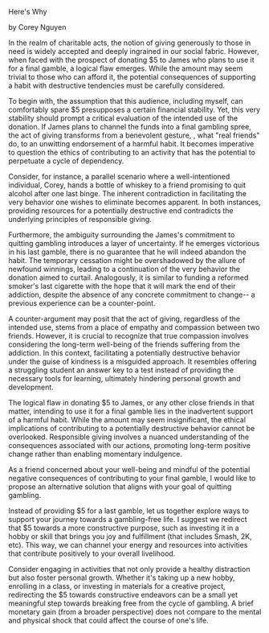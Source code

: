 Here's Why

by Corey Nguyen

In the realm of charitable acts, the notion of giving generously to those in need is widely accepted and deeply ingrained in our social fabric. However, when faced with the prospect of donating $5 to James who plans to use it for a final gamble, a logical flaw emerges. While the amount may seem trivial to those who can afford it, the potential consequences of supporting a habit with destructive tendencies must be carefully considered.

To begin with, the assumption that this audience, including myself, can comfortably spare $5 presupposes a certain financial stability. Yet, this very stability should prompt a critical evaluation of the intended use of the donation. If James plans to channel the funds into a final gambling spree, the act of giving transforms from a benevolent gesture, , what "real friends" do, to an unwitting endorsement of a harmful habit. It becomes imperative to question the ethics of contributing to an activity that has the potential to perpetuate a cycle of dependency.

Consider, for instance, a parallel scenario where a well-intentioned individual, Corey, hands a bottle of whiskey to a friend promising to quit alcohol after one last binge. The inherent contradiction in facilitating the very behavior one wishes to eliminate becomes apparent. In both instances, providing resources for a potentially destructive end contradicts the underlying principles of responsible giving.

Furthermore, the ambiguity surrounding the James's commitment to quitting gambling introduces a layer of uncertainty. If he emerges victorious in his last gamble, there is no guarantee that he will indeed abandon the habit. The temporary cessation might be overshadowed by the allure of newfound winnings, leading to a continuation of the very behavior the donation aimed to curtail. Analogously, it is similar to funding a reformed smoker's last cigarette with the hope that it will mark the end of their addiction, despite the absence of any concrete commitment to change-- a previous experience can be a counter-point.

A counter-argument may posit that the act of giving, regardless of the intended use, stems from a place of empathy and compassion between two friends. However, it is crucial to recognize that true compassion involves considering the long-term well-being of the friends suffering from the addiction. In this context, facilitating a potentially destructive behavior under the guise of kindness is a misguided approach. It resembles offering a struggling student an answer key to a test instead of providing the necessary tools for learning, ultimately hindering personal growth and development.

The logical flaw in donating $5 to James, or any other close friends in that matter, intending to use it for a final gamble lies in the inadvertent support of a harmful habit. While the amount may seem insignificant, the ethical implications of contributing to a potentially destructive behavior cannot be overlooked. Responsible giving involves a nuanced understanding of the consequences associated with our actions, promoting long-term positive change rather than enabling momentary indulgence.

As a friend concerned about your well-being and mindful of the potential negative consequences of contributing to your final gamble, I would like to propose an alternative solution that aligns with your goal of quitting gambling.

Instead of providing $5 for a last gamble, let us together explore ways to support your journey towards a gambling-free life. I suggest we redirect that $5 towards a more constructive purpose, such as investing it in a hobby or skill that brings you joy and fulfillment (that includes Smash, 2K, etc). This way, we can channel your energy and resources into activities that contribute positively to your overall livelihood.

Consider engaging in activities that not only provide a healthy distraction but also foster personal growth. Whether it's taking up a new hobby, enrolling in a class, or investing in materials for a creative project, redirecting the $5 towards constructive endeavors can be a small yet meaningful step towards breaking free from the cycle of gambling. A brief monetary gain (from a broader perspective) does not compare to the mental and physical shock that could affect the course of one's life.
